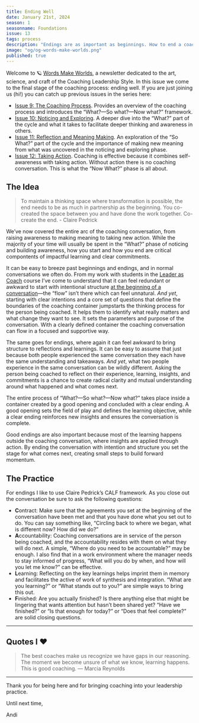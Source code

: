 ```yaml
---
title: Ending Well
date: January 21st, 2024
season: 1
seasonname: Foundations
issue: 13
tags: process
description: "Endings are as important as beginnings. How to end a coaching conversation well."
image: "og/og-words-make-worlds.png"
published: true
---
```


Welcome to 🪐 [Words Make Worlds](https://methodandmatter.com/words-make-worlds), a newsletter dedicated to the art, science, and craft of the Coaching Leadership Style. In this issue we come to the final stage of the coaching process: ending well.  If you are just joining us (hi!) you can catch up previous issues in the series here:

- [Issue 9: The Coaching Process](https://methodandmatter.com/words-make-worlds/009/). Provides an overview of the coaching process and introduces the “What?&mdash;So what?&mdash;Now what?” framework.
- [Issue 10: Noticing and Exploring](https://methodandmatter.com/words-make-worlds/010/). A deeper dive into the “What?” part of the cycle and what it takes to facilitate deeper thinking and awareness in others.
- [Issue 11: Reflection and Meaning Making](https://methodandmatter.com/words-make-worlds/011/). An exploration of the “So What?” part of the cycle and the importance of making new meaning from what was uncovered in the noticing and exploring phase.
- [Issue 12: Taking Action](https://methodandmatter.com/words-make-worlds/012/). Coaching is effective because it combines self-awareness with taking action. Without action there is no coaching conversation. This is what the “Now What?” phase is all about.

## The Idea
> To maintain a thinking space where transformation is possible, the end needs to be as much in partnership as the beginning. You co-created the space between you and have done the work together. Co-create the end. - Claire Pedrick

We’ve now covered the entire arc of the coaching conversation, from raising awareness to making meaning to taking new action. While the majority of your time will usually be spent in the “What?” phase of noticing and building awareness, how you start and how you end are critical compontents of impactful learning and clear commitments.  

It can be easy to breeze past beginnings and endings, and in normal conversations we often do. From my work with students in the [Leader as Coach](https://methodandmatter.com/leader-as-coach/) course I’ve come to understand that it can feel redundant or awkward to start with intentional structure [at the beginning of a conversation](https://methodandmatter.com/words-make-worlds/007/)&mdash;the “flow” isn’t there which can feel unnatural. _And yet_, starting with clear intentions and a core set of questions that define the boundaries of the coaching container jumpstarts the thinking process for the person being coached. It helps them to identify what really matters and what change they want to see. It sets the parameters and purpose of the conversation. With a clearly defined container the coaching conversation can flow in a focused and supportive way.

The same goes for endings, where again it can feel awkward to bring structure to reflections and learnings. It can be easy to assume that just because both people experienced the same conversation they each have the same understanding and takeaways. _And yet_, what two people experience in the same conversation can be wildly different. Asking the person being coached to reflect on their experience, learning, insights, and commitments is a chance to create radical clarity and mutual understanding around what happened and what comes next.

The entire process of “What?&mdash;So what?&mdash;Now what?” takes place inside a container created by a good opening and concluded with a clear ending. A good opening sets the field of play and defines the learning objective, while a clear ending reinforces new insights and ensures the conversation is complete.

Good endings are also important because most of the learning happens outside the coaching conversation, where insights are applied through action. By ending the conversation with intention and structure you set the stage for what comes next, creating small steps to build forward momentum.

## The Practice
For endings I like to use Claire Pedrick’s CALF framework. As you close out the conversation be sure to ask the following questions:

- **C**ontract: Make sure that the agreements you set at the beginning of the conversation have been met and that you have done what you set out to do. You can say something like, “Circling back to where we began, what is different now? How did we do?”
- **A**ccountability: Coaching conversations are in service of the person being coached, and the accountability resides with them on what they will do next.  A simple, “Where do you need to be accountable?” may be enough. I also find that in a work environment where the manager needs to stay informed of progress, “What will you do by when, and how will you let me know?” can be effective.
- **L**earning: Reflecting on the key learnings helps imprint them in memory and facilitates the active of work of synthesis and integration. “What are you learning?” or “What stands out to you?” are simple ways to bring this out.
- **F**inished: Are you actually finished? Is there anything else that might be lingering that wants attention but hasn’t been shared yet? “Have we finished?” or “Is that enough for today?” or “Does that feel complete?” are solid closing questions.

---

## Quotes I ❤️
> The best coaches make us recognize we have gaps in our reasoning. The moment we become unsure of what we know, learning happens. This is good coaching. &mdash; Marcia Reynolds

---

Thank you for being here and for bringing coaching into your leadership practice.

Until next time,

Andi
